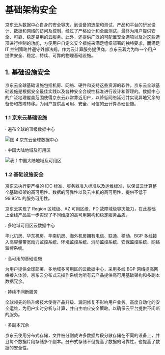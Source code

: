 # 基础架构安全

京东云从数据中心自身的安全容灾，到设备的选型和测试、产品和平台的研发设计、数据和网络的访问及控制，经过了严格设计和全面测试，最终为用户提供安全、可靠、稳定易用的云服务。此外，还提供广泛的可配置安全选项以及对这些选项进行控制的功能，方便用户自定义安全措施来满足组织部署的独特要求，而满足 IT 控制策略并遵守外部法规。作为云计算服务提供商，京东云着力为每一个用户提供安全、稳定、持续、可靠的物理基础设施。

## 1. 基础设施安全

京东云全球基础设施包括机房、网络、硬件和支持这些资源的软件。京东云全球基础设施是根据安全最佳实践以及各种安全合规性标准进行设计和管理的。数据中心的广泛地理覆盖范围使得京东云非常靠近用户，以降低网络延迟并实现异地冗余的备份和故障转移。为用户提供高可用、安全、可信的云计算基础设施。

### 1.1 京东云基础设施

· 遍布全球的顶级数据中心


![图 4 京东云全球数据中心](https://github.com/jdcloudcom/cn/blob/edit/image/Security-Information/global11.jpg)


· 中国大陆地域及可用区


![表 1 中国大陆地域及可用区](https://github.com/jdcloudcom/cn/blob/edit/image/Security-Information/domestic3.jpg)

### 1.2 基础设施安全

京东云执行更严格的 IDC 标准、服务器准入标准以及运维标准，以保证云计算整个基础框架的高可用性、数据的可靠性以及云主机的高可用性，提供不低于99.95% 的服务可用性。

京东云实现了 Region 区域级、AZ 可用区级、FD 故障域级容灾能力，在此基础上全线产品进一步实现了不同维度的高可用架构和稳定服务品质。

. 多地域可用区云数据中心

华北机房、华东机房、华南机房、海外机房拥有电信、联通、移动、BGP 多线接入高容量带宽动力监控系统、环境监控系统、消防监控系统、安保监控系统、网络监控系统。

· 高可用的基础设施

为用户提供全球部署、多地域多可用区的云数据中心，采用多线 BGP 网络提高网络接入体验，京东云分布式云操作系统为所有云产品提供高可用基础架构和多副本数据冗余。

· 持续不间断服务

全球领先的热升级技术使得产品升级、漏洞修复不影响用户业务。高度自动化的安全运维，为用户实时分析与计算，并自主响应安全策略。以确保云平台提供不间断的服务。

· 多副本冗余

京东云使用分布式存储，文件被分割成许多数据片段分散存储在不同的设备上，并且每个数据片段存储多个副本。分布式存储不但提高了数据的可靠性，也提高了数据的安全性。
